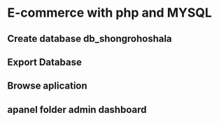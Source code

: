 # E-commerce with php and MYSQL
## Create database db_shongrohoshala
## Export Database
## Browse aplication
## apanel folder admin dashboard